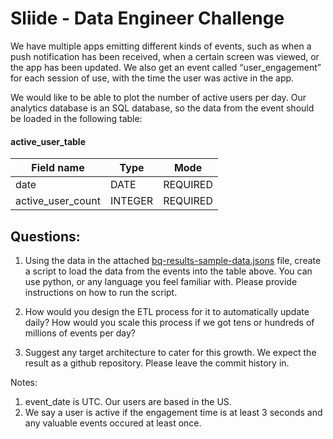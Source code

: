 # Sliide - Data Engineer Challenge

We have multiple apps emitting different kinds of events, such as when a push notification has been 
received, when a certain screen was viewed, or the app has been updated. We also get an event 
called “user_engagement” for each session of use, with the time the user was active in the app.

We would like to be able to plot the number of active users per day. Our analytics database is 
an SQL database, so the data from the event should be loaded in the following table:


#### active_user_table

| Field name        | Type    | Mode     |
| ----------------- | ------- | -------- |
| date              | DATE    | REQUIRED | 
| active_user_count | INTEGER | REQUIRED |


## Questions:
 
1. Using the data in the attached [bq-results-sample-data.jsons](bq-results-sample-data.jsons) file, 
create a script to load the data from the events into the table above. You can use python, 
or any language you feel familiar with. 
Please provide instructions on how to run the script.

2. How would you design the ETL process for it to automatically update daily?
How would you scale this process if we got tens or hundreds of millions of events per day?

3. Suggest any target architecture to cater for this growth.
We expect the result as a github repository. Please leave the commit history in.

Notes:
1. event_date is UTC. Our users are based in the US.
2. We say a user is active if the engagement time is at least 3 seconds and any valuable
events occured at least once.
                    